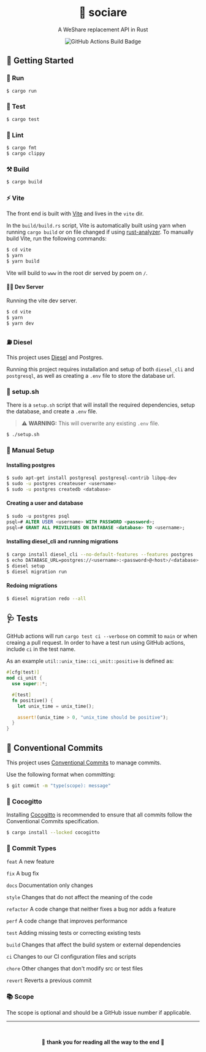 <h1 align="center">
  🤝 sociare
</h1>

<p align="center">
  A WeShare replacement API in Rust
</p>

<p align="center">
  <img src="https://github.com/alexampersandria/sociare/actions/workflows/rust.yml/badge.svg" alt="GitHub Actions Build Badge" />
</p>

## 🏦 Getting Started

### 👟 Run

```bash
$ cargo run
```

### 🧪 Test

```bash
$ cargo test
```

### 🔬 Lint

```bash
$ cargo fmt
$ cargo clippy
```

### ⚒️ Build

```bash
$ cargo build
```

### ⚡ Vite

The front end is built with [Vite](https://vitejs.dev/) and lives in the `vite` dir.

In the `build/build.rs` script, Vite is automatically built using yarn when running `cargo build` or on file changed if using [rust-analyzer](https://marketplace.visualstudio.com/items?itemName=rust-lang.rust-analyzer). To manually build Vite, run the following commands:

```bash
$ cd vite
$ yarn
$ yarn build
```

Vite will build to `www` in the root dir served by poem on `/`.

#### 👩‍💻 Dev Server

Running the vite dev server.

```bash
$ cd vite
$ yarn
$ yarn dev
```

### ⛽ Diesel

This project uses [Diesel](https://diesel.rs/) and Postgres.

Running this project requires installation and setup of both `diesel_cli` and `postgresql`, as well as creating a `.env` file to store the database url.

### 🐚 setup.sh

There is a `setup.sh` script that will install the required dependencies, setup the database, and create a `.env` file.

> ⚠️ **WARNING:** This will overwrite any existing `.env` file.

```bash
$ ./setup.sh
```

### 📝 Manual Setup

#### Installing postgres

```bash
$ sudo apt-get install postgresql postgresql-contrib libpq-dev
$ sudo -u postgres createuser <username>
$ sudo -u postgres createdb <database>
```

#### Creating a user and database

```sql
$ sudo -u postgres psql
psql=# ALTER USER <username> WITH PASSWORD <password>;
psql=# GRANT ALL PRIVILEGES ON DATABASE <database> TO <username>;
```

#### Installing diesel_cli and running migrations

```bash
$ cargo install diesel_cli --no-default-features --features postgres
$ echo DATABASE_URL=postgres://<username>:<password>@<host>/<database> > .env
$ diesel setup
$ diesel migration run
```

#### Redoing migrations

```bash
$ diesel migration redo --all
```

## 🩺 Tests

GitHub actions will run `cargo test ci --verbose` on commit to `main` or when creaing a pull request. In order to have a test run using GitHub actions, include `ci` in the test name.

As an example `util::unix_time::ci_unit::positive` is defined as:

```rust	
#[cfg(test)]
mod ci_unit {
  use super::*;

  #[test]
  fn positive() {
    let unix_time = unix_time();

    assert!(unix_time > 0, "unix_time should be positive");
  }
}
```

## 📂 Conventional Commits

This project uses [Conventional Commits](https://www.conventionalcommits.org/en/v1.0.0/) to manage commits.

Use the following format when committing:

```bash
$ git commit -m "type(scope): message"
```

### 🐓 Cocogitto

Installing [Cocogitto](https://github.com/cocogitto/cocogitto) is recommended to ensure that all commits follow the Conventional Commits specification.

```bash
$ cargo install --locked cocogitto
```

### 📃 Commit Types

`feat` A new feature

`fix` A bug fix

`docs` Documentation only changes

`style` Changes that do not affect the meaning of the code

`refactor` A code change that neither fixes a bug nor adds a feature

`perf` A code change that improves performance

`test` Adding missing tests or correcting existing tests

`build` Changes that affect the build system or external dependencies

`ci` Changes to our CI configuration files and scripts

`chore` Other changes that don't modify src or test files

`revert` Reverts a previous commit

### 📚 Scope

The scope is optional and should be a GitHub issue number if applicable.

---

<br />

<p align="center">🌈 <strong>thank you for reading all the way to the end</strong> 🦄</p>

<br />
